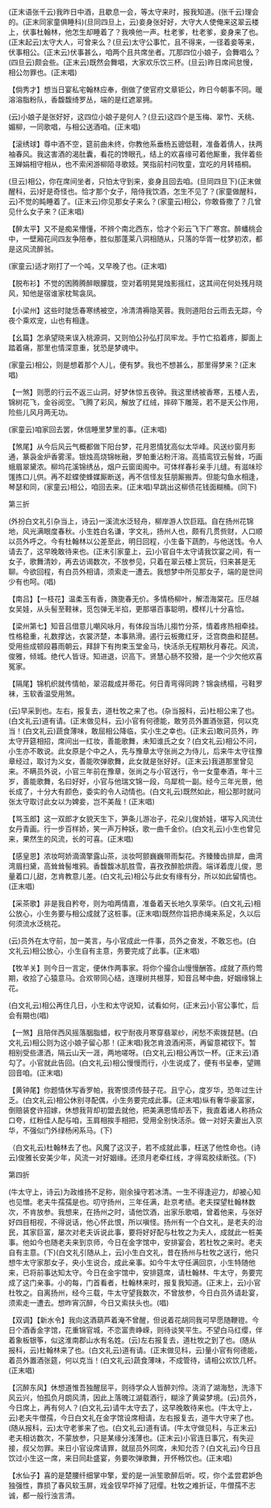 <!-- { "loadSidebar": true } -->
(正末语张千云)我昨日中酒，且歇息一会，等太守来时，报我知道。(张千云)理会的。(正末同家童俱睡科)(旦同四旦上，云)妾身张好好，大守大人使俺来这翠云楼上，伏事杜翰林，他怎生却睡着了？我唤他一声。杜老爹，杜老爹，妾身来了也。(正末起云)太守大人，可曾来么？(旦云)太守公事忙，且不得来，一径着妾等来，伏事相公。(正末云)伏事甚么，咱两个且共席坐者。兀那四位小娘子，会舞唱么？(四旦云)颇会些。(正末云)既然会舞唱，大家欢乐饮三杯。(旦云)昨日席间怠慢，相公勿罪也。(正末唱)

【倘秀才】想当日宴私宅翰林应奉，倒做了使官府文章钜公，昨日今朝事不同。暖溶溶脂粉队，香馥馥绮罗丛，端的是红遮翠拥。

(云)小娘子是张好好，这四位小娘子是何人？(旦云)这四个是玉梅、翠竹、夭桃、媚柳，一同歌唱，与相公送酒咱。(正末唱)

【滚绣球】尊中酒不空，筵前曲未终，你教他系垂杨五骢低鞋，准备着倩人，扶两袖春风。我这害酒的渴肚囊，看花的馋眼孔，结上的欢喜缘可着他厮重，我伴着些玉婵娟相守相从，也不索闲游柳陌寻歌妓。笑指前村问牧童，宜吃的月转梧桐。

(旦云)相公，你在席间坐者，只怕太守到来，妾身且回去咱。(旦同四旦下)(正末做醒科，云)好是奇怪也。恰才那个女子，陪侍我饮酒，怎生不见了？(家童做醒科，云)不觉的盹睡着了。(正末云)你见那女子来么？(家童云)相公，你敢昏撒了？几曾见什么女子来？(正末唱)

【醉太平】又不是痴呆懵懂，不辨个南北西东，恰才个彩云飞下广寒宫。醉蟠桃会中，一壁厢花间四友争陪奉，胜似那蓬莱八洞相随从，只落的华胥一枕梦初浓，都是这风流醉翁。

(家童云)适才刚打了一个吨，又早晚了也。(正末唱)

【脱布衫】不觉的困腾腾醉眼朦胧，空对着明晃晃烛影摇红，这其间在何处残月晓风，知他是宿谁家枕鸳衾凤。

【小梁州】这些时陡恁春寒绣被空，冷清清褥隐芙蓉。我则道阳台云雨去无踪，今夜个乘欢宠，山也有相逢。

【幺篇】怎承望晓来误入桃源洞，又则怕公孙弘打凤牢龙。手竹亡掐着疼，脚面上踏着痛，那里也情深意重，犹恐是梦魂中。

(家童云)相公，则是想着那个人儿，便有梦。我也不想甚么，那里得梦来？(正末唱)

【一煞】则愿的行云不返三山洞，好梦休惊五夜钟。我这里绣被香寒，五楼人去，锦树花飞，金谷阅空。飞腾了彩风，解放了红绒，摔碎下雕笼，若不是天公作用，险些儿风月两无功。

(家童云)咱家回去罢，休信睡里梦里的事。(正末唱)

【煞尾】从今后风云气概都做下阳台梦，花月恩情犹高似太华峰。风送纱窗月影通，篆袅金炉香雾潆。银烛高烧锦帐融，罗帕重沾粉汗溶。高插鸾钗云髻耸，巧画蛾眉翠黛浓。柳坞花溪锦绣丛，烟户云窗闺阁中。可体样春衫亲手儿缝。有滋味珍馐拣口儿供。再不趁蝶使蜂媒厮断送，再不信怪友狂朋厮搬弄。但能勾鱼水相逢，琴瑟和同，(家童云)相公，咱回去来。(正末唱)早跳出这柳债花钱面糊桶。(同下)

第三折

(外扮白文礼引杂当上，诗云)一溪流水泛轻舟，柳岸游人饮巨瓯。自在扬州花锦地，风光满眼度春秋。小生姓白名谦，字文礼，扬州人也，颇有几贯赀财，人口顺以员外呼之。今有杜翰林以公差至此，明日回程，小生备下蔬酌，与他送饯。令人请去了，这早晚敢待来也。(正末引家童上，云)小官自牛太守请我饮宴之间，有一女子，歌舞清妙，再去访谒数次，不放参见，只着在翠云楼上赏玩，归来甚是无聊。今欲回程，有白员外相请，须索走一遭去。我想梦中所见那女子，端的是世间少有也呵。(唱)

【南吕】【一枝花】温柔玉有香，旖旎春无价。多情杨柳叶，解浯海棠花。压尽越女吴娃，从头髻至鞋袜，觅包弹无半掐，更那堪百事聪明，模样儿十分喜恰。

【梁州第七】知音吕借意儿嘲风咏月，有体段当场儿搊竹分茶，情着疼热相牵挂。性格稳重，礼数撑达，衣裳济楚，本事熟滑。遏行云板撒红牙，泛宫商曲和琵琶。受用些成顿段暮雨朝云，拜辞下有拘束玉堂金马，快活杀无程期秋月春花。风流，俊雅，倾城。绝代人皆讶。知进退，识高下。贤慧心肠不狡猾，是一个少欠他欢喜冤家。

【隔尾】锦机织就传情帕，翠沼裁成并蒂花。何日青弯得同跨？锦衾绣榻，弓鞋罗袜，玉软香温受用煞。

(云)早采到也。左右，报复去，道杜牧之来了也。(杂当报科，云)杜相公来了也。(白文礼云)道有请。(正末做见科，云)小官有何德能，敢劳员外置酒张筵，何以克当！(白文礼云)蔬食薄味，敢屈相公降临，实小生之幸也。(正末云)敢问员外，昨太守开筵相招，席间出一红妆，善能歌舞，未知谁氏之女？(白文礼云)相公不问，小生亦不敢说。此女原是个中之人，先与豫章太守张尚之为侍儿，后来牛太守往豫章经过，取讨为义女，善能吹弹歌舞，此女就是张好好。(正末云)我道那里曾见来。不瞒员外说，小官三年前在豫章，张尚之与小官送行，令一女童奉酒，年十三岁，善能歌舞，名曰好好，小官与他瑞文锦一段，乌犀梳一副。经今三年光景，他长成了，十分大有颜色，委实的令人动情也。(白文礼云)既然如此，相公那时就问张太守取讨此女以为婢妾，岂不美哉！(正末唱)

【骂玉郎】这一双郎才女貌天生下，笋条儿游冶子，花朵儿俊娇娃，堪写入风流仕女丹青画。行一步百样娇，笑一声万种妖，歌一曲千金价。(白文礼云)小生也曾见来，果然生的风流，长的可喜。(正末唱)

【感皇恩】浓妆呵娇滴滴擎露山茶，淡妆呵颤巍巍带雨梨花。齐臻臻齿排犀，曲湾湾眉扫黛，高耸耸髻堆鸦。香馥馥冰肌胜雪，喜孜孜醉脸烘霞。端详着庞儿俊，思量着口儿甜，怎肯教意儿差。(白文礼云)相公与此女有缘有分，所以如此留情也。(正末唱)

【采茶歌】非是我自矜夸，则为咱两情嘉，准备着天长地久享荣华。(白文礼云)相公放心，小生务要与相公成就了这桩事。(正末唱)既然你旨把赤绳来系足，久以后何须流水泛桃花。

(云)员外在太守前，加一美言，与小官成此一件事，员外之奋发，不敢忘也。(白文礼云)相公放心，小生自有主意，务要完成了此事。(正末唱)

【牧羊关】则今日一言定，便休作两事家。将你个撮合山慢慢酬答。成就了燕约莺期，收拾了心猿意马。合欢带同心结，连理树共根芽，知音吕琴中曲，好姻缘锦上花。

(白文礼云)相公再住几日，小生和太守说知，试看如何，(正末云)小官公事忙，后会有期也(唱)

【一煞】且陪伴西风摇落胭脂蜡，权宁耐夜月寒穿翡翠纱，闲愁不索拨琵琶。(白文礼云)相公则为这小娘子留心那！(正末唱)我怎肯浪酒闲茶，再留意裙钗下。暂相别受些潇洒，隔云山天一涯，两地嗟呀。(白文礼云)相公再饮一杯。(正末云)酒勾了。小官就此告回。(白文礼云)相公慢慢而行，小生说成了，便有书呈奉，望赐回音咱。(正末唱)

【黄钟尾】你题情休写香罗帕，我寄恨须传鼓子花。且宁心，度岁华，恐年过生计乏。(白文礼云)相公休别寻配偶，小生务要完成此事。(正末唱)纵有奢华豪富家，倒赔装奁许招嫁，休想我背却初盟去就他，把美满恩情却丢下，我直着诸人称扬众口夸，红粉佳人配与咱，玉肩相挨手相把，受用全别快活杀。做一对好夫妻出入京华，不强似门外绿杨闲系马。(下)

（白文礼云)杜翰林去了也。风魔了这汉子，若不成就此事，枉送了他性命也。(诗云)俊雅长安美少年，风流一对好姻缘。还须月老牵红线，才得鸾胶续断弦。(下)

第四折

(牛太守上，诗云)为政维扬不足称，刚余操守若冰清。一生不得逢迎力，却被心知也见憎。老夫牛孺孺是也。叨守扬州，三年任满，赴京考绩。老夫探望杜翰林数次，不肯放参。我想来，在扬州之时，请他饮酒，出家乐歌唱，曾着他来，与张好好四目相视，不得说话，他心怀此恨，所以嗔怪。扬州有一个白文礼，是老夫的治民，其家巨富，屡次对老夫诉说此事，要将好好配与杜牧之为夫人，成就此一桩美事。他如今也随老夫来到京师，今日在金字馆中，安排宴会，若杜牧之来时。老夫自有主意。(下)(白文礼引随从上，云)小生白文礼，昔在扬州与杜牧之送行，他只想牛太守家那女子，央小生说合，成此亲事。如今牛太守任满回京，小生特随他来，已将前事达知太守。今日在金宇馆中，安排筵席，请杜翰林、牛太守，务要完成了这门亲事。小的每，门首看者，杜翰林来时，报复我知道。(正末上，云)小官杜牧之。自离扬州，经今三载，牛太守望我数次，不曾放参，今日白员外请赴宴，须索走一遭去。想昨宵沉醉，今日又索扶头也。(唱)

【双调】【新水令】我向这酒葫芦着淹不曾醒，但说着花胡同我可早愿随鞭镫。今日个酒香金字馆，花重锦官城，不恋富贵峥嵘，则待谈笑平生。不望白马红缨，伴着象板银筝，似这淮南郡山水有名姓。(云)左右报复去，道杜牧之到了也。(随从报科，云)杜翰林来了也。(白文礼云)道有请。(正末做见科，云)量小官有何德能，着员外置酒张筵，何以克当！(白文礼云)蔬食薄味，不成管待，请相公欢饮几杯。(正末唱)

【沉醉东风】休想道惟吾独醒屈平，则待学众人皆醉刘伶。浇消了湖海愁，洗涤下风云兴，怕孤负月朗风清，因此上落魄江湖载酒行，糊涂了黄粱梦境。(云)员外，今日席上，再有何人？(白文礼云)请牛太守去了，这早晚敢待来也。(牛太守上，云)老夫牛僧孺，今日白文礼在金字馆设席相请，左右报复去，道牛大守来了也。(随从报科，云)太守老爹来了也。(白文礼云)道有请。(牛太守做见科，与正末云)老夫相访数次，不蒙放参，只是某缘分浅薄也。(正末云)小官连日事冗，有失迎接，叔父勿罪。来日小官设席请罪，就屈员外同席，未知允否？(白文礼云)今日且饮过小生这一席，来日同赴盛宴，务要吹弹歌舞，开怀畅饮也。(正末唱)

【水仙子】喜的是楚腰纤细掌中擎，爱的是一派笙歌醉后听。哎，你个孟尝君妒色独强性，靠损了春风软玉屏，戏金钗早吓掉了冠缨。杜牧之难折证，牛僧孺不志诚，都一般行浊言清。

